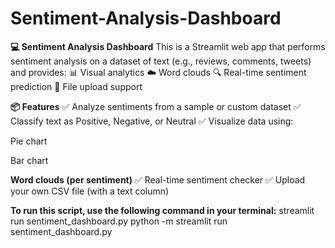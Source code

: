 # Sentiment-Analysis-Dashboard
**💻 Sentiment Analysis Dashboard**
This is a Streamlit web app that performs sentiment analysis on a dataset of text (e.g., reviews, comments, tweets) and provides:
📊 Visual analytics
☁️ Word clouds
🔍 Real-time sentiment prediction
📂 File upload support

**📦 Features**
✅ Analyze sentiments from a sample or custom dataset
✅ Classify text as Positive, Negative, or Neutral
✅ Visualize data using:

Pie chart

Bar chart

**Word clouds (per sentiment)**
✅ Real-time sentiment checker
✅ Upload your own CSV file (with a text column)


**To run this script, use the following command in your terminal:**
streamlit run sentiment_dashboard.py
python -m streamlit run sentiment_dashboard.py
